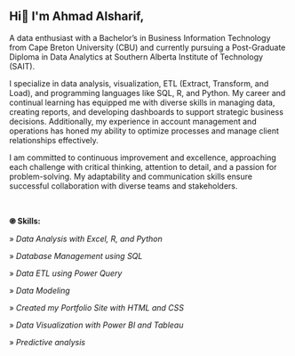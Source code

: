 ## Hi👋 I'm Ahmad Alsharif, 
A data enthusiast with a Bachelor’s in Business Information Technology from Cape Breton University (CBU) and currently pursuing a Post-Graduate Diploma in Data Analytics at Southern Alberta Institute of Technology (SAIT).

I specialize in data analysis, visualization, ETL (Extract, Transform, and Load), and programming languages like SQL, R, and Python. My career and continual learning has equipped me with diverse skills in managing data, creating reports, and developing dashboards to support strategic business decisions. Additionally, my experience in account management and operations has honed my ability to optimize processes and manage client relationships effectively.

I am committed to continuous improvement and excellence, approaching each challenge with critical thinking, attention to detail, and a passion for problem-solving. My adaptability and communication skills ensure successful collaboration with diverse teams and stakeholders.

<br>

**֎ Skills:**

» *Data Analysis with Excel, R, and Python*

» *Database Management using SQL*

» *Data ETL using Power Query*

» *Data Modeling*

» *Created my Portfolio Site with HTML and CSS*

» *Data Visualization with Power BI and Tableau*

» *Predictive analysis*



<!--
**ahmad-alsharif/ahmad-alsharif** is a ✨ _special_ ✨ repository because its `README.md` (this file) appears on your GitHub profile.

Here are some ideas to get you started:

- 🔭 I’m currently working on ...
- 🌱 I’m currently learning ...
- 👯 I’m looking to collaborate on ...
- 🤔 I’m looking for help with ...
- 💬 Ask me about ...
- 📫 How to reach me: ...
- 😄 Pronouns: ...
- ⚡ Fun fact: ...
-->
